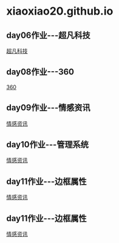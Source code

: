 # xiaoxiao20.github.io

<h2>day06作业---超凡科技</h2>
<a href="https://xiaoxiao20.github.io/day06---超凡科技/html/chaofan">超凡科技</a>
<h2>day08作业---360</h2>
<a href="https://xiaoxiao20.github.io/day08---360官网/html/360官网">360</a>
<h2>day09作业---情感资讯</h2>
<a href="https://xiaoxiao20.github.io/day09---小鹿/html/情感资讯作业">情感资讯</a>
<h2>day10作业---管理系统</h2>
<a href="https://xiaoxiao20.github.io/day10---管理系统/html/管理系统作业">情感资讯</a>
<h2>day11作业---边框属性</h2>
<a href="https://xiaoxiao20.github.io/day11---边框属性/html/表单框作业">情感资讯</a>
<h2>day11作业---边框属性</h2>
<a href="https://xiaoxiao20.github.io/day11---边框属性/html/小机器热作业">情感资讯</a>
